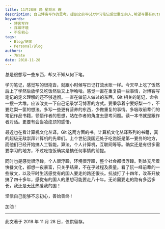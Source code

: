 ```yaml
---
title: 11月28日 晚 星期三 霾
description: 自己博客写作的思考。提到之前写Git学习笔记感觉重复前人,希望写更有nutrition的内容。也提到看计算机文化丛译系列书籍,让作者对计算机先驱充满崇拜之情。但同时作者也感觉非常浮躁,环境也很浮躁,需要继续努力不忘初心。
keywords:
  - 博客写作
  - 浮躁环境
  - 不忘初心
tags:
  - Blog/随笔
  - Personal/Blog
authors:
  - 7Wate
date: 2018-11-28
---
```


总是很想写一些东西，却又不知从何下笔。

学习笔记，感觉写的很拖沓，就跟小时候写日记打流水账一样。今天早上吃了饭然后上了学然后放学又吃饭然后又上学哈哈。感觉一直在重复搞一些事情，对博客写笔记的定义理解的还不够透彻。一直在做前人做过的东西，Git 相关的笔记，命令一搜一大堆。应该改变一下自己记录学习博客的方式。要秉承着宁要好梨一个，不要烂梨一筐的想法。多写一些更有营养的东西，少做重复的事情。多吸取前辈们的笔记作品书籍，领悟作者的思想，站在作者的角度去思考问题。读一本书就是跟作者对话。更要有会当凌绝顶的感悟。

最近也在看计算机文化丛译，Git 这两方面的书。计算机文化丛译系列的书籍，真的超级无敌崇拜计算机的先辈们。上个世纪我国还处于吃饱饭是第一要务的地方，而他们已经开始搞人工智能，算法，个人计算机，互联网等等。确实还是有很多需要学习的地方，不过吃饱饭确实是搞任何事情的前提。

同时也是感觉很浮躁，个人很浮躁，环境很浮躁，整个社会都很浮躁。到处充斥着快餐文化，都想一夜暴富，只关乎结果，不在乎过程及质量。看了阮一峰前辈的一些散文，以及平时生活感觉有的国人要走的路还很长。抗战打了十四年，改革开放搞了四十多年，感觉有的国人的思想可能要走八十年。无论需要走的路有多远多长，我还是无比热爱我的国！

坚信自己能够不忘初心，善始善终！

加油！

---

此文著于 2018 年 11 月 28 日，仅供留存。
